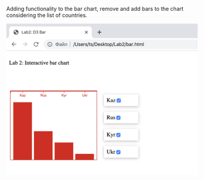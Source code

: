 
Adding functionality to the bar chart, remove and add bars to the chart considering the list of countries.

![Image alt](https://github.com/tamara0209/data_viz/blob/master/Lab%202%20-%20Interactive%20bar%20chart/Result.png)
